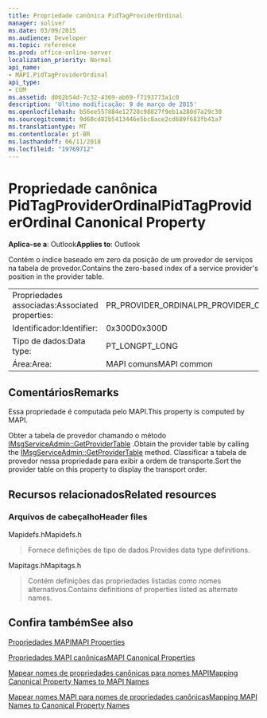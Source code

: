 ```yaml
---
title: Propriedade canônica PidTagProviderOrdinal
manager: soliver
ms.date: 03/09/2015
ms.audience: Developer
ms.topic: reference
ms.prod: office-online-server
localization_priority: Normal
api_name:
- MAPI.PidTagProviderOrdinal
api_type:
- COM
ms.assetid: d062b54d-7c32-4369-ab69-f7193773a1c0
description: 'Última modificação: 9 de março de 2015'
ms.openlocfilehash: b56ee557884e12728c98827f9eb1a280d7a29c30
ms.sourcegitcommit: 9d60cd82b5413446e5bc8ace2cd689f683fb41a7
ms.translationtype: MT
ms.contentlocale: pt-BR
ms.lasthandoff: 06/11/2018
ms.locfileid: "19769712"
---
```

# <a name="pidtagproviderordinal-canonical-property"></a><span data-ttu-id="27946-103">Propriedade canônica PidTagProviderOrdinal</span><span class="sxs-lookup"><span data-stu-id="27946-103">PidTagProviderOrdinal Canonical Property</span></span>

  
  
<span data-ttu-id="27946-104">**Aplica-se a**: Outlook</span><span class="sxs-lookup"><span data-stu-id="27946-104">**Applies to**: Outlook</span></span> 
  
<span data-ttu-id="27946-105">Contém o índice baseado em zero da posição de um provedor de serviços na tabela de provedor.</span><span class="sxs-lookup"><span data-stu-id="27946-105">Contains the zero-based index of a service provider's position in the provider table.</span></span>
  
|||
|:-----|:-----|
|<span data-ttu-id="27946-106">Propriedades associadas:</span><span class="sxs-lookup"><span data-stu-id="27946-106">Associated properties:</span></span>  <br/> |<span data-ttu-id="27946-107">PR_PROVIDER_ORDINAL</span><span class="sxs-lookup"><span data-stu-id="27946-107">PR_PROVIDER_ORDINAL</span></span>  <br/> |
|<span data-ttu-id="27946-108">Identificador:</span><span class="sxs-lookup"><span data-stu-id="27946-108">Identifier:</span></span>  <br/> |<span data-ttu-id="27946-109">0x300D</span><span class="sxs-lookup"><span data-stu-id="27946-109">0x300D</span></span>  <br/> |
|<span data-ttu-id="27946-110">Tipo de dados:</span><span class="sxs-lookup"><span data-stu-id="27946-110">Data type:</span></span>  <br/> |<span data-ttu-id="27946-111">PT_LONG</span><span class="sxs-lookup"><span data-stu-id="27946-111">PT_LONG</span></span>  <br/> |
|<span data-ttu-id="27946-112">Área:</span><span class="sxs-lookup"><span data-stu-id="27946-112">Area:</span></span>  <br/> |<span data-ttu-id="27946-113">MAPI comuns</span><span class="sxs-lookup"><span data-stu-id="27946-113">MAPI common</span></span>  <br/> |
   
## <a name="remarks"></a><span data-ttu-id="27946-114">Comentários</span><span class="sxs-lookup"><span data-stu-id="27946-114">Remarks</span></span>

<span data-ttu-id="27946-115">Essa propriedade é computada pelo MAPI.</span><span class="sxs-lookup"><span data-stu-id="27946-115">This property is computed by MAPI.</span></span>
  
<span data-ttu-id="27946-116">Obter a tabela de provedor chamando o método [IMsgServiceAdmin::GetProviderTable](imsgserviceadmin-getprovidertable.md) .</span><span class="sxs-lookup"><span data-stu-id="27946-116">Obtain the provider table by calling the [IMsgServiceAdmin::GetProviderTable](imsgserviceadmin-getprovidertable.md) method.</span></span> <span data-ttu-id="27946-117">Classificar a tabela de provedor nessa propriedade para exibir a ordem de transporte.</span><span class="sxs-lookup"><span data-stu-id="27946-117">Sort the provider table on this property to display the transport order.</span></span> 
  
## <a name="related-resources"></a><span data-ttu-id="27946-118">Recursos relacionados</span><span class="sxs-lookup"><span data-stu-id="27946-118">Related resources</span></span>

### <a name="header-files"></a><span data-ttu-id="27946-119">Arquivos de cabeçalho</span><span class="sxs-lookup"><span data-stu-id="27946-119">Header files</span></span>

<span data-ttu-id="27946-120">Mapidefs.h</span><span class="sxs-lookup"><span data-stu-id="27946-120">Mapidefs.h</span></span>
  
> <span data-ttu-id="27946-121">Fornece definições de tipo de dados.</span><span class="sxs-lookup"><span data-stu-id="27946-121">Provides data type definitions.</span></span>
    
<span data-ttu-id="27946-122">Mapitags.h</span><span class="sxs-lookup"><span data-stu-id="27946-122">Mapitags.h</span></span>
  
> <span data-ttu-id="27946-123">Contém definições das propriedades listadas como nomes alternativos.</span><span class="sxs-lookup"><span data-stu-id="27946-123">Contains definitions of properties listed as alternate names.</span></span>
    
## <a name="see-also"></a><span data-ttu-id="27946-124">Confira também</span><span class="sxs-lookup"><span data-stu-id="27946-124">See also</span></span>



[<span data-ttu-id="27946-125">Propriedades MAPI</span><span class="sxs-lookup"><span data-stu-id="27946-125">MAPI Properties</span></span>](mapi-properties.md)
  
[<span data-ttu-id="27946-126">Propriedades MAPI canônicas</span><span class="sxs-lookup"><span data-stu-id="27946-126">MAPI Canonical Properties</span></span>](mapi-canonical-properties.md)
  
[<span data-ttu-id="27946-127">Mapear nomes de propriedades canônicas para nomes MAPI</span><span class="sxs-lookup"><span data-stu-id="27946-127">Mapping Canonical Property Names to MAPI Names</span></span>](mapping-canonical-property-names-to-mapi-names.md)
  
[<span data-ttu-id="27946-128">Mapear nomes MAPI para nomes de propriedades canônicas</span><span class="sxs-lookup"><span data-stu-id="27946-128">Mapping MAPI Names to Canonical Property Names</span></span>](mapping-mapi-names-to-canonical-property-names.md)

